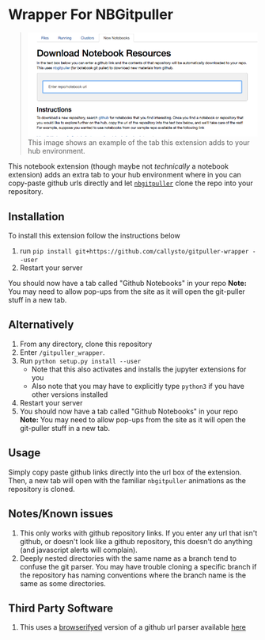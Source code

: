 # Wrapper For NBGitpuller

>![alt-text](images/picture.png)
> This image shows an example of the tab this extension adds to your hub environment.

This notebook extension (though maybe not _technically_ a notebook extension) adds an extra tab to your hub environment where in you can copy-paste github urls directly and let [`nbgitpuller`](https://github.com/jupyterhub/nbgitpuller) clone the repo into your repository.




## Installation

To install this extension follow the instructions below

1. run `pip install git+https://github.com/callysto/gitpuller-wrapper --user` 
2. Restart your server 

You should now have a tab called "Github Notebooks" in your repo
**Note:** You may need to allow pop-ups from the site as it will open the git-puller stuff in a new tab. 
## Alternatively
1. From any directory, clone this repository
2. Enter `/gitpuller_wrapper`. 
3. Run `python setup.py install --user`
    - Note that this also activates and installs the jupyter extensions for you
    - Also note that you may have to explicitly type `python3` if you have other versions installed
4. Restart your server
5. You should now have a tab called "Github Notebooks" in your repo
**Note:** You may need to allow pop-ups from the site as it will open the git-puller stuff in a new tab. 






## Usage

Simply copy paste github links directly into the url box of the extension. Then, a new tab will open with the familiar `nbgitpuller` animations as the repository is cloned.

## Notes/Known issues
1. This only works with github repository links. If you enter any url that isn't github, or doesn't look like a github repository, this doesn't do anything (and javascript alerts will complain).
2. Deeply nested directories with the same name as a branch tend to confuse the git parser. You may have trouble cloning a specific branch if the repository has naming conventions where the branch name is the same as some directories.

## Third Party Software
1. This uses a [browserifyed](http://browserify.org/) version of a github url parser available [here](https://github.com/jonschlinkert/parse-github-url)
